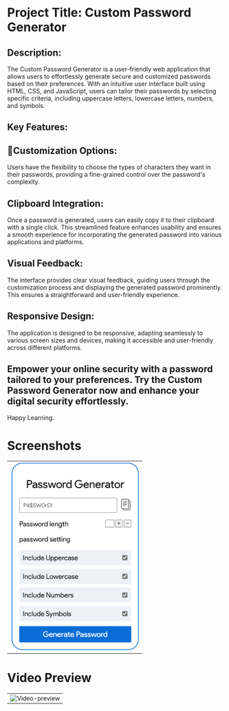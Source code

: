 <h1>Project Title: Custom Password Generator</h1>
<h2>Description:</h2>

<p> The Custom Password Generator is a user-friendly web application that allows users to effortlessly generate secure and customized passwords based on their preferences. With an intuitive user interface built using HTML, CSS, and JavaScript, users can tailor their passwords by selecting specific criteria, including uppercase letters, lowercase letters, numbers, and symbols.</p>

<h2>Key Features:</h2>

<h2>🔩Customization Options:</h2>

<p>Users have the flexibility to choose the types of characters they want in their passwords, providing a fine-grained control over the password's complexity. </p>

<h2>Clipboard Integration:</h2>

<p>Once a password is generated, users can easily copy it to their clipboard with a single click. This streamlined feature enhances usability and ensures a smooth experience for incorporating the generated password into various applications and platforms.</p>

<h2>Visual Feedback:</h2>

<p>The interface provides clear visual feedback, guiding users through the customization process and displaying the generated password prominently. This ensures a straightforward and user-friendly experience.</p>

<h2>Responsive Design:</h2>
<p>The application is designed to be responsive, adapting seamlessly to various screen sizes and devices, making it accessible and user-friendly across different platforms.</p>

<h2>Empower your online security with a password tailored to your preferences. Try the Custom Password Generator now and enhance your digital security effortlessly.</h2>

<p>Happy Learning.</p>

<h1>Screenshots</h1>
<table>
<tr>
    <td><img src="./screenshot.png" alt="screenshot" width=300/></td>
</tr>


</table>
<h1>Video Preview</h1>
<table>
<tr>
    <td>
        <img src="./password-gif.mp4" alt="Video-preview"  width=300 >
    </td>
</tr>

</table>